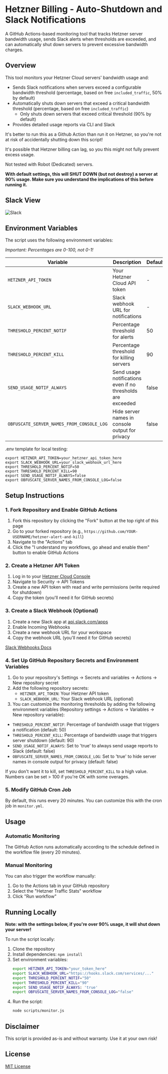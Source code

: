 # Hetzner Billing - Auto-Shutdown and Slack Notifications

A GitHub Actions-based monitoring tool that tracks Hetzner server bandwidth usage, sends Slack alerts when thresholds are exceeded, and can automatically shut down servers to prevent excessive bandwidth charges.

## Overview

This tool monitors your Hetzner Cloud servers' bandwidth usage and:
- Sends Slack notifications when servers exceed a configurable bandwidth threshold (percentage, based on free `included_traffic`, 50% by default)
- Automatically shuts down servers that exceed a critical bandwidth threshold (percentage, based on free `included_traffic`)
  - Only shuts down servers that exceed critical threshold (90% by default)
- Provides detailed usage reports via CLI and Slack

It's better to run this as a Github Action than run it on Hetzner, so you're not at risk of accidentally shutting down this script!

It's possible that Hetzner billing can lag, so you this might not fully prevent excess usage.

Not tested with Robot (Dedicated) servers.

**With default settings, this will SHUT DOWN (but not destroy) a server at 90% usage. Make sure you understand the implications of this before running it.**

## Slack View
![Slack](images/slack_demo.png)

## Environment Variables

The script uses the following environment variables:

*Important: Percentages are 0-100, not 0-1!*

| Variable | Description | Default | Required |
|----------|-------------|---------|----------|
| `HETZNER_API_TOKEN` | Your Hetzner Cloud API token | - | Yes |
| `SLACK_WEBHOOK_URL` | Slack webhook URL for notifications | - | No |
| `THRESHOLD_PERCENT_NOTIF` | Percentage threshold for alerts | 50 | No |
| `THRESHOLD_PERCENT_KILL` | Percentage threshold for killing servers | 90 | No |
| `SEND_USAGE_NOTIF_ALWAYS` | Send usage notifications even if no thresholds are exceeded | false | No |
| `OBFUSCATE_SERVER_NAMES_FROM_CONSOLE_LOG` | Hide server names in console output for privacy | false | No |

.env template for local testing:
```
export HETZNER_API_TOKEN=your_hetzner_api_token_here
export SLACK_WEBHOOK_URL=your_slack_webhook_url_here
export THRESHOLD_PERCENT_NOTIF=50
export THRESHOLD_PERCENT_KILL=90
export SEND_USAGE_NOTIF_ALWAYS=false
export OBFUSCATE_SERVER_NAMES_FROM_CONSOLE_LOG=false
```
## Setup Instructions

### 1. Fork Repository and Enable GitHub Actions

1. Fork this repository by clicking the "Fork" button at the top right of this page
2. Go to your forked repository (e.g., `https://github.com/YOUR-USERNAME/hetzner-alert-and-kill`)
3. Navigate to the "Actions" tab
4. Click the "I understand my workflows, go ahead and enable them" button to enable GitHub Actions

### 2. Create a Hetzner API Token

1. Log in to your [Hetzner Cloud Console](https://console.hetzner.cloud/)
2. Navigate to Security → API Tokens
3. Create a new API token with read and write permissions (write required for shutdown)
4. Copy the token (you'll need it for GitHub secrets)

### 3. Create a Slack Webhook (Optional)

1. Create a new Slack app at [api.slack.com/apps](https://api.slack.com/apps)
2. Enable Incoming Webhooks
3. Create a new webhook URL for your workspace
4. Copy the webhook URL (you'll need it for GitHub secrets)

[Slack Webhooks Docs](https://api.slack.com/messaging/webhooks)

### 4. Set Up GitHub Repository Secrets and Environment Variables

1. Go to your repository's Settings → Secrets and variables → Actions → New repository secret
2. Add the following repository secrets:
   - `HETZNER_API_TOKEN`: Your Hetzner API token
   - `SLACK_WEBHOOK_URL`: Your Slack webhook URL (optional)
3. You can customize the monitoring thresholds by adding the following environment variables (Repository settings -> Actions -> Variables -> New repository variable):
- `THRESHOLD_PERCENT_NOTIF`: Percentage of bandwidth usage that triggers a notification (default: 50)
- `THRESHOLD_PERCENT_KILL`: Percentage of bandwidth usage that triggers server shutdown (default: 90)
- `SEND_USAGE_NOTIF_ALWAYS`: Set to 'true' to always send usage reports to Slack (default: false)
- `OBFUSCATE_SERVER_NAMES_FROM_CONSOLE_LOG`: Set to 'true' to hide server names in console output for privacy (default: false)

If you don't want it to kill, set `THRESHOLD_PERCENT_KILL` to a high value. Numbers can be set > 100 if you're OK with some overages.


### 5. Modify GitHub Cron Job

By default, this runs every 20 minutes. You can customize this with the cron job in `monitor.yml`.

## Usage

### Automatic Monitoring

The GitHub Action runs automatically according to the schedule defined in the workflow file (every 20 minutes).

### Manual Monitoring

You can also trigger the workflow manually:
1. Go to the Actions tab in your GitHub repository
2. Select the "Hetzner Traffic Stats" workflow
3. Click "Run workflow"

## Running Locally

**Note: with the settings below, if you're over 90% usage, it will shut down your server!**

To run the script locally:

1. Clone the repository
2. Install dependencies: `npm install`
3. Set environment variables:
   ```bash
   export HETZNER_API_TOKEN="your_token_here"
   export SLACK_WEBHOOK_URL="https://hooks.slack.com/services/..."
   export THRESHOLD_PERCENT_NOTIF="50"
   export THRESHOLD_PERCENT_KILL="90"
   export SEND_USAGE_NOTIF_ALWAYS: 'true'
   export OBFUSCATE_SERVER_NAMES_FROM_CONSOLE_LOG="false" 
   ```
4. Run the script:
   ```bash
   node scripts/monitor.js
   ```

## Disclaimer
This script is provided as-is and without warranty. Use it at your own risk!

## License

[MIT License](LICENSE)
